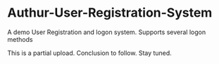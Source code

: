 # Authur-User-Registration-System
A demo User Registration and logon system. Supports several logon methods

This is a partial upload. Conclusion to follow. Stay tuned.
